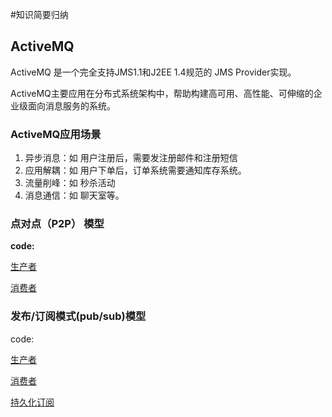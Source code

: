 #知识简要归纳


## ActiveMQ

ActiveMQ 是一个完全支持JMS1.1和J2EE 1.4规范的 JMS Provider实现。

ActiveMQ主要应用在分布式系统架构中，帮助构建高可用、高性能、可伸缩的企业级面向消息服务的系统。



### ActiveMQ应用场景

1. 异步消息：如 用户注册后，需要发注册邮件和注册短信
2. 应用解耦：如 用户下单后，订单系统需要通知库存系统。
3. 流量削峰：如 秒杀活动
4. 消息通信：如 聊天室等。



### 点对点（P2P） 模型

**code:**

[生产者](https://github.com/ZHI-XINHUA/distributed/blob/master/activemq/src/main/java/zxh/provider/JmsSender.java)

[消费者](https://github.com/ZHI-XINHUA/distributed/blob/master/activemq/src/main/java/zxh/consumer/JmsReciver.java)



### 发布/订阅模式(pub/sub)模型

code:

[生产者](https://github.com/ZHI-XINHUA/distributed/blob/master/activemq/src/main/java/zxh/provider/JmsTopicSender.java)

[消费者](https://github.com/ZHI-XINHUA/distributed/blob/master/activemq/src/main/java/zxh/consumer/JmsTopicReciver.java)

[持久化订阅](https://github.com/ZHI-XINHUA/distributed/blob/master/activemq/src/main/java/zxh/consumer/JmsTopicPersistentReciver.java)


